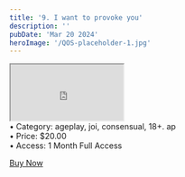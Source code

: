 ```yaml
---
title: '9. I want to provoke you'
description: ''
pubDate: 'Mar 20 2024'
heroImage: '/QOS-placeholder-1.jpg'
---
```

<!---<div class="video_paragraph_header"> DM us if you run into any issues, we will be sure to reply as fast as we can. Twitter is @ageplayvideos email is ageplaymedia@gmail.com, Twitter is usually the most convenient at the moment.(our old domain was ageplay.ml the official/ current one is ageplay.site incase there is some confusion with the previews you have seen so far)</div>--->

<iframe src="https://drive.google.com/file/d/xxxxxxplaceholderxxxxxx/preview" width="200" height="100" allow="autoplay" allowfullscreen="allowfullscreen"></iframe>
<!--br-->
<!--br-->
<!--br-->
<!---product details--->
<div class="prod_details">
• Category: ageplay, joi, consensual, 18+. ap<BR>
• Price: $20.00<BR>
• Access: 1 Month Full Access<BR>
</div>
<!--product details end-->

<a class="read_more" onclick="toggleReadMore()" href="https://pul.ly/b/320589">Buy Now</a>
<!---<div class="read_more-content" id="readMoreContent">
<a class="read_more" href="https://pul.ly/b/317368">Checkout</a>
<a class="read_more" href="https://www.wishtender.com/agemedia/?item=65972ce9c87e980002868937">Wishtender</a>
<a class="read_more" href="#">Link 3</a>--->
<!---<div class="prod_details">
• You can choose to buy and keep the entire library permanently for a discounted price of $1.50 per video, which would be $205 for all 137+ videos. We want to keep things affordable, so take a look at the previews and see if it's worth it for you. Your support means a lot to us!.
</div>
<a class="read_more" onclick="toggleReadMore()" href="https://pul.ly/b/320274">Buy All</a>--->
</div>
</div>
<script>
function toggleReadMore() {
var readMoreContent = document.getElementById("readMoreContent");
readMoreContent.style.display = (readMoreContent.style.display === "block") ? "none" : "block";}
</script>
</div>